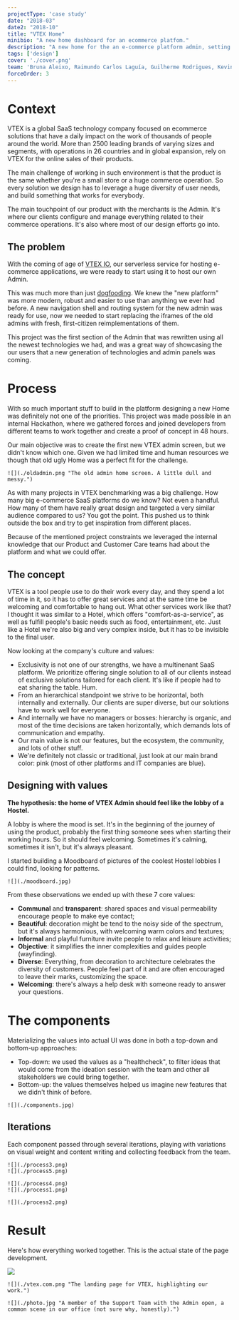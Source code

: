 ```yaml
---
projectType: 'case study'
date: "2018-03"
date2: "2018-10"
title: "VTEX Home"
minibio: "A new home dashboard for an ecommerce platfom."
description: "A new home for the an e-commerce platform admin, setting the ground for a new generation of Admin UIs."
tags: ['design']
cover: './cover.png' 
team: 'Bruna Aleixo, Raimundo Carlos Laguía, Guilherme Rodrigues, Kevin Chevalier'
forceOrder: 3
---
```

  

# Context
VTEX is a global SaaS technology company focused on ecommerce solutions that have a daily impact on the work of thousands of people around the world. More than 2500 leading brands of varying sizes and segments, with operations in 26 countries and in global expansion, rely on VTEX for the online sales of their products.

The main challenge of working in such environment is that the product is the same whether you're a small store or a huge commerce operation. So every solution we design has to leverage a huge diversity of user needs, and build something that works for everybody.
 
The main touchpoint of our product with the merchants is the Admin. It's where our clients configure and manage everything related to their commerce operations. It's also where most of our design efforts go into.

 
## The problem 
With the coming of age of [VTEX IO](https://vtex.io/), our serverless service for hosting e-commerce applications, we were ready to start using it to host our own Admin. 

This was much more than just [dogfooding](https://en.wikipedia.org/wiki/Eating_your_own_dog_food). We knew the "new platform" was more modern, robust and easier to use than anything we ever had before. A new navigation shell and routing system for the new admin was ready for use, now we needed to start replacing the iframes of the old admins with fresh, first-citizen reimplementations of them.

This project was the first section of the Admin that was rewritten using all the newest technologies we had, and was a great way of showcasing the our users that a new generation of technologies and admin panels was coming.
 

# Process 

With so much important stuff to build in the platform designing a new Home was definitely not one of the priorities. This project was made possible in an internal Hackathon, where we gathered forces and joined developers from different teams to work together and create a proof of concept in 48 hours.

Our main objective was to create the first new VTEX admin screen, but we didn't know which one. Given we had limited time and human resources we though that old ugly Home was a perfect fit for the challenge.

```grid|1 
![](./oldadmin.png "The old admin home screen. A little dull and messy.") 
```

As with many projects in VTEX benchmarking was a big challenge. How many big e-commerce SaaS platforms do we know? Not even a handful. How many of them have really great design and targeted a very similar audience compared to us? You got the point. This pushed us to think outside the box and try to get inspiration from different places.

Because of the mentioned project constraints we leveraged the internal knowledge that our Product and Customer Care teams had about the platform and what we could offer. 


## The concept

VTEX is a tool people use to do their work every day, and they spend a lot of time in it, so it has to offer great services and at the same time be welcoming and comfortable to hang out. What other services work like that? I thought it was similar to a Hotel, which offers "comfort-as-a-service", as well as fulfill people's basic needs such as food, entertainment, etc. Just like a Hotel we're also big and very complex inside, but it has to be invisible to the final user.

Now looking at the company's culture and values:

* Exclusivity is not one of our strengths, we have a multinenant SaaS platform. We prioritize offering single solution to all of our clients instead of exclusive solutions tailored for each client. It's like if people had to eat sharing the table. Hum.
* From an hierarchical standpoint we strive to be horizontal, both internally and externally. Our clients are super diverse, but our solutions have to work well for everyone.
* And internally we have no managers or bosses: hierarchy is organic, and most of the time decisions are taken horizontally, which demands lots of communication and empathy.
* Our main value is not our features, but the ecosystem, the community, and lots of other stuff.
* We're definitely not classic or traditional, just look at our main brand color: pink (most of other platforms and IT companies are blue).


## Designing with values

**The hypothesis: the home of VTEX Admin should feel like the lobby of a Hostel.**

A lobby is where the mood is set. It's in the beginning of the journey of using the product, probably the first thing someone sees when starting their working hours. So it should feel welcoming. Sometimes it's calming, sometimes it isn't, but it's always pleasant.

I started building a Moodboard of pictures of the coolest Hostel lobbies I could find, looking for patterns.

```grid|1
![](./moodboard.jpg) 
```  

From these observations we ended up with these 7 core values:

* **Communal** and **transparent**: shared spaces and visual permeability encourage people to make eye contact;
* **Beautiful**: decoration might be tend to the noisy side of the spectrum, but it's always harmonious, with welcoming warm colors and textures;
* **Informal** and playful furniture invite people to relax and leisure activities;
* **Objective**: it simplifies the inner complexities and guides people (wayfinding).
* **Diverse**: Everything, from decoration to architecture celebrates the diversity of customers. People feel part of it and are often encouraged to leave their marks, customizing the space.
* **Welcoming**: there's always a help desk with someone ready to answer your questions.

<!-- ```grid|1
![](./values.jpg) 
```  -->


# The components

Materializing the values into actual UI was done in both a top-down and bottom-up approaches:

* Top-down: we used the values as a "healthcheck", to filter ideas that would come from the ideation session with the team and other all stakeholders we could bring together.
* Bottom-up: the values themselves helped us imagine new features that we didn't think of before.
  
```grid|1
![](./components.jpg)
```

## Iterations

Each component passed through several iterations, playing with variations on visual weight and content writing and collecting feedback from the team.

```grid|2
![](./process3.png) 
![](./process5.png) 
```

```grid|2
![](./process4.png)  
![](./process1.png) 
```

```grid|1
![](./process2.png) 
```


# Result
 
Here's how everything worked together. This is the actual state of the page development.

<jumbo>
    <img src="./breakdown.png"/>
</jumbo>

```grid|1
![](./vtex.com.png "The landing page for VTEX, highlighting our work.")
```

```grid|1
![](./photo.jpg "A member of the Support Team with the Admin open, a common scene in our office (not sure why, honestly).")
```

<!-- ## Before

```grid|1
![](./before.png)
```

## After
 
```grid|1
![](./after.png)
```   -->


<!-- ## Further work

* Usar uma analogia melhor (usar analogia de uma loja de verdade?)
* Pesquisa: entrevistar usuários da VTEX, o que eles esperam da Home.
* Desenvolver novos cards -->